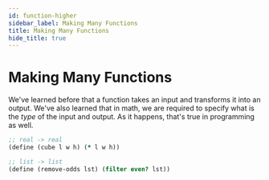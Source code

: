 ```yaml
---
id: function-higher
sidebar_label: Making Many Functions
title: Making Many Functions
hide_title: true
---
```


# Making Many Functions

We've learned before that a function takes an input and transforms it into an
output. We've also learned that in math, we are required to specify what is the
_type_ of the input and output. As it happens, that's true in programming as 
well.

``` clojure
;; real -> real
(define (cube l w h) (* l w h))

;; list -> list
(define (remove-odds lst) (filter even? lst))
```

